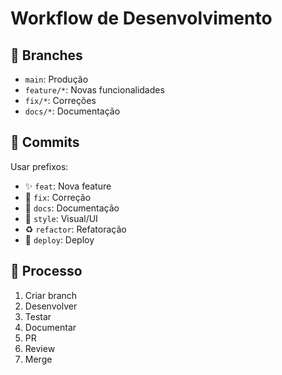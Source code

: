 # Workflow de Desenvolvimento

## 🌳 Branches
- `main`: Produção
- `feature/*`: Novas funcionalidades
- `fix/*`: Correções
- `docs/*`: Documentação

## 📝 Commits
Usar prefixos:
- ✨ `feat`: Nova feature
- 🐛 `fix`: Correção
- 📝 `docs`: Documentação
- 💄 `style`: Visual/UI
- ♻️ `refactor`: Refatoração
- 🚀 `deploy`: Deploy

## 🔄 Processo
1. Criar branch
2. Desenvolver
3. Testar
4. Documentar
5. PR
6. Review
7. Merge

